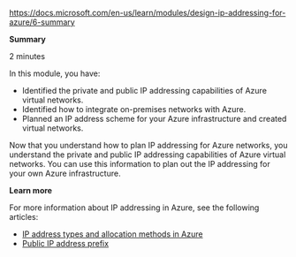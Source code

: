 
https://docs.microsoft.com/en-us/learn/modules/design-ip-addressing-for-azure/6-summary

**Summary**

2 minutes

In this module, you have:
* Identified the private and public IP addressing capabilities of Azure virtual networks.
* Identified how to integrate on-premises networks with Azure.
* Planned an IP address scheme for your Azure infrastructure and created virtual networks.

Now that you understand how to plan IP addressing for Azure networks, you understand the private and public IP addressing capabilities of Azure virtual networks. You can use this information to plan out the IP addressing for your own Azure infrastructure.

**Learn more**

For more information about IP addressing in Azure, see the following articles:
* [IP address types and allocation methods in Azure](https://docs.microsoft.com/en-us/azure/virtual-network/virtual-network-ip-addresses-overview-arm)
* [Public IP address prefix](https://docs.microsoft.com/en-us/azure/virtual-network/public-ip-address-prefix)
